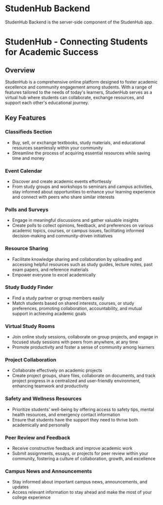 # StudenHub Backend

StudenHub Backend is the server-side component of the StudenHub app.

# StudenHub - Connecting Students for Academic Success

## Overview

StudenHub is a comprehensive online platform designed to foster academic excellence and community engagement among students. With a range of features tailored to the needs of today's learners, StudenHub serves as a virtual hub where students can collaborate, exchange resources, and support each other's educational journey.

## Key Features

### Classifieds Section

- Buy, sell, or exchange textbooks, study materials, and educational resources seamlessly within your community
- Streamline the process of acquiring essential resources while saving time and money

### Event Calendar

- Discover and create academic events effortlessly
- From study groups and workshops to seminars and campus activities, stay informed about opportunities to enhance your learning experience and connect with peers who share similar interests

### Polls and Surveys

- Engage in meaningful discussions and gather valuable insights
- Create polls to collect opinions, feedback, and preferences on various academic topics, courses, or campus issues, facilitating informed decision-making and community-driven initiatives

### Resource Sharing

- Facilitate knowledge sharing and collaboration by uploading and accessing helpful resources such as study guides, lecture notes, past exam papers, and reference materials
- Empower everyone to excel academically

### Study Buddy Finder

- Find a study partner or group members easily
- Match students based on shared interests, courses, or study preferences, promoting collaboration, accountability, and mutual support in achieving academic goals

### Virtual Study Rooms

- Join online study sessions, collaborate on group projects, and engage in focused study sessions with peers from anywhere, at any time
- Promote productivity and foster a sense of community among learners

### Project Collaboration

- Collaborate effectively on academic projects
- Create project groups, share files, collaborate on documents, and track project progress in a centralized and user-friendly environment, enhancing teamwork and productivity

### Safety and Wellness Resources

- Prioritize students' well-being by offering access to safety tips, mental health resources, and emergency contact information
- Ensure that students have the support they need to thrive both academically and personally

### Peer Review and Feedback

- Receive constructive feedback and improve academic work
- Submit assignments, essays, or projects for peer review within your community, fostering a culture of collaboration, growth, and excellence

### Campus News and Announcements

- Stay informed about important campus news, announcements, and updates
- Access relevant information to stay ahead and make the most of your college experience
